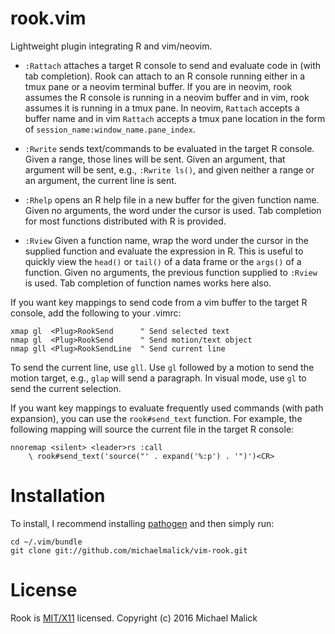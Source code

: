 rook.vim
========

Lightweight plugin integrating R and vim/neovim.

- `:Rattach` attaches a target R console to send and evaluate code in (with tab
  completion). Rook can attach to an R console running either in a tmux pane or
  a neovim terminal buffer. If you are in neovim, rook assumes the
  R console is running in a neovim buffer and in vim, rook assumes it is running
  in a tmux pane. In neovim, `Rattach` accepts a buffer name and in vim
  `Rattach` accepts a tmux pane location in the form of
  `session_name:window_name.pane_index`.

- `:Rwrite` sends text/commands to be evaluated in the target R console. Given a
  range, those lines will be sent. Given an argument, that argument will be
  sent, e.g., `:Rwrite ls()`, and given neither a range or an argument, the
  current line is sent.

- `:Rhelp` opens an R help file in a new buffer for the given function name.
  Given no arguments, the word under the cursor is used. Tab completion for most
  functions distributed with R is provided.

- `:Rview` Given a function name, wrap the word under the cursor in the supplied
  function and evaluate the expression in R. This is useful to quickly view the
  `head()` or `tail()` of a data frame or the `args()` of a function. Given no
  arguments, the previous function supplied to `:Rview` is used. Tab completion
  of function names works here also.

If you want key mappings to send code from a vim buffer to the target R console,
add the following to your .vimrc:

```vim
xmap gl  <Plug>RookSend      " Send selected text
nmap gl  <Plug>RookSend      " Send motion/text object
nmap gll <Plug>RookSendLine  " Send current line
```

To send the current line, use `gll`. Use `gl` followed by a
motion to send the motion target, e.g., `glap` will send a paragraph. In visual
mode, use `gl` to send the current selection.

If you want key mappings to evaluate frequently used commands (with path
expansion), you can use the `rook#send_text` function. For example, the
following mapping will source the current file in the target R console:

```vim
nnoremap <silent> <leader>rs :call
    \ rook#send_text('source("' . expand('%:p') . '")')<CR>
```


Installation
============
To install, I recommend installing
[pathogen](https://github.com/tpope/vim-pathogen) and then simply run:

    cd ~/.vim/bundle
    git clone git://github.com/michaelmalick/vim-rook.git


License
=======
Rook is [MIT/X11](http://opensource.org/licenses/MIT) licensed.
Copyright (c) 2016 Michael Malick

